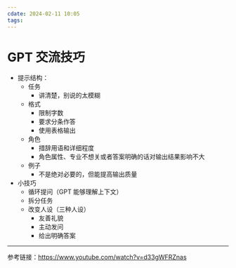```yaml
---
cdate: 2024-02-11 10:05
tags: 
---
```


# GPT 交流技巧

- 提示结构：
	- 任务
		- 讲清楚，别说的太模糊
	- 格式
		- 限制字数
		- 要求分条作答
		- 使用表格输出
	- 角色
		- 措辞用语和详细程度
		- 角色属性、专业不想关或者答案明确的话对输出结果影响不大
	- 例子
		- 不是绝对必要的，但能提高输出质量
- 小技巧
	- 循环提问（GPT 能够理解上下文）
	- 拆分任务
	- 改变人设（三种人设）
		- 友善礼貌
		- 主动发问
		- 给出明确答案

---

参考链接：https://www.youtube.com/watch?v=d33gWFRZnas